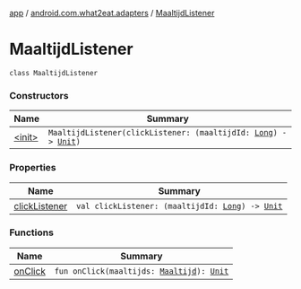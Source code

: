 [app](../../index.md) / [android.com.what2eat.adapters](../index.md) / [MaaltijdListener](./index.md)

# MaaltijdListener

`class MaaltijdListener`

### Constructors

| Name | Summary |
|---|---|
| [&lt;init&gt;](-init-.md) | `MaaltijdListener(clickListener: (maaltijdId: `[`Long`](https://kotlinlang.org/api/latest/jvm/stdlib/kotlin/-long/index.html)`) -> `[`Unit`](https://kotlinlang.org/api/latest/jvm/stdlib/kotlin/-unit/index.html)`)` |

### Properties

| Name | Summary |
|---|---|
| [clickListener](click-listener.md) | `val clickListener: (maaltijdId: `[`Long`](https://kotlinlang.org/api/latest/jvm/stdlib/kotlin/-long/index.html)`) -> `[`Unit`](https://kotlinlang.org/api/latest/jvm/stdlib/kotlin/-unit/index.html) |

### Functions

| Name | Summary |
|---|---|
| [onClick](on-click.md) | `fun onClick(maaltijds: `[`Maaltijd`](../../android.com.what2eat.model/-maaltijd/index.md)`): `[`Unit`](https://kotlinlang.org/api/latest/jvm/stdlib/kotlin/-unit/index.html) |
